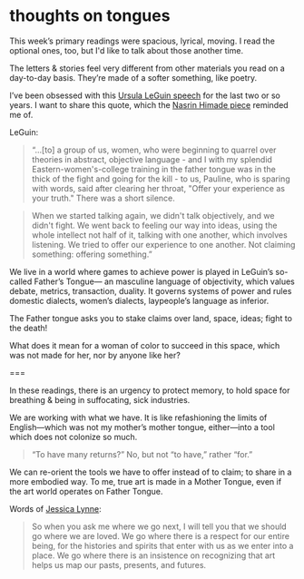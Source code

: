 # thoughts on tongues

This week’s primary readings were spacious, lyrical, moving. I read the optional ones, too, but I'd like to talk about those another time.

The letters & stories feel very different from other materials you read on a day-to-day basis. They’re made of a softer something, like poetry.

I’ve been obsessed with this [Ursula LeGuin speech](https://serendip.brynmawr.edu/sci_cult/leguin/) for the last two or so years. I want to share this quote, which the [Nasrin Himade piece](http://contemptorary.org/for-many-returns/) reminded me of.

LeGuin:
> “…[to] a group of us, women, who were beginning to quarrel over theories in abstract, objective language - and I with my splendid Eastern-women's-college training in the father tongue was in the thick of the fight and going for the kill - to us, Pauline, who is sparing with words, said after clearing her throat, "Offer your experience as your truth." There was a short silence. 

> When we started talking again, we didn't talk objectively, and we didn't fight. We went back to feeling our way into ideas, using the whole intellect not half of it, talking with one another, which involves listening. We tried to offer our experience to one another. Not claiming something: offering something.”

We live in a world where games to achieve power is played in LeGuin’s so-called Father’s Tongue— an masculine language of objectivity, which values debate, metrics, transaction, duality. It governs systems of power and rules domestic dialects, women’s dialects, laypeople’s language as inferior.

The Father tongue asks you to stake claims over land, space, ideas; fight to the death!

What does it mean for a woman of color to succeed in this space, which was not made for her, nor by anyone like her?

===

In these readings, there is an urgency to protect memory, to hold space for breathing & being in suffocating, sick industries. 

We are working with what we have. It is like refashioning the limits of English—which was not my mother’s mother tongue, either—into a tool which does not colonize so much.

> “To have many returns?” No, but not “to have,” rather “for.”

We can re-orient the tools we have to offer instead of to claim; to share in a more embodied way. To me, true art is made in a Mother Tongue, even if the art world operates on Father Tongue.
 
Words of [Jessica Lynne](http://arts.black/2017/04/a-letter-from-an-arts-worker-jessica-lynne/):
> So when you ask me where we go next, I will tell you that we should go where we are loved. We go where there is a respect for our entire being, for the histories and spirits that enter with us as we enter into a place. We go where there is an insistence on recognizing that art helps us map our pasts, presents, and futures. 
